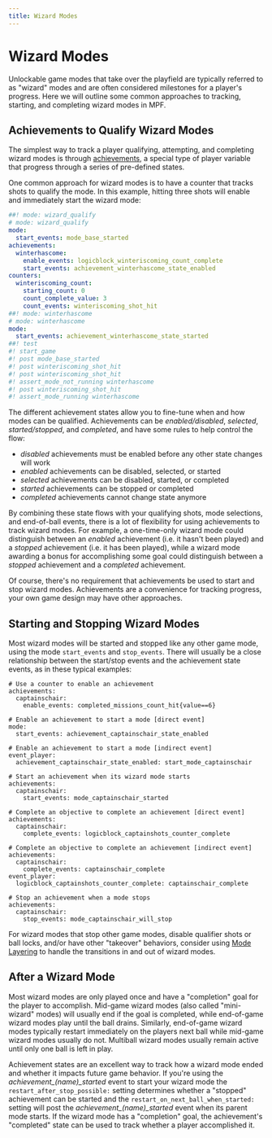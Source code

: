 ```yaml
---
title: Wizard Modes
---
```


# Wizard Modes


Unlockable game modes that take over the playfield are typically
referred to as "wizard" modes and are often considered milestones for
a player's progress. Here we will outline some common approaches to
tracking, starting, and completing wizard modes in MPF.

## Achievements to Qualify Wizard Modes

The simplest way to track a player qualifying, attempting, and
completing wizard modes is through
[achievements](../config/achievements.md), a
special type of player variable that progress through a series of
pre-defined states.

One common approach for wizard modes is to have a counter that tracks
shots to qualify the mode. In this example, hitting three shots will
enable and immediately start the wizard mode:

``` yaml
##! mode: wizard_qualify
# mode: wizard_qualify
mode:
  start_events: mode_base_started
achievements:
  winterhascome:
    enable_events: logicblock_winteriscoming_count_complete
    start_events: achievement_winterhascome_state_enabled
counters:
  winteriscoming_count:
    starting_count: 0
    count_complete_value: 3
    count_events: winteriscoming_shot_hit
##! mode: winterhascome
# mode: winterhascome
mode:
  start_events: achievement_winterhascome_state_started
##! test
#! start_game
#! post mode_base_started
#! post winteriscoming_shot_hit
#! post winteriscoming_shot_hit
#! assert_mode_not_running winterhascome
#! post winteriscoming_shot_hit
#! assert_mode_running winterhascome
```

The different achievement states allow you to fine-tune when and how
modes can be qualified. Achievements can be *enabled/disabled*,
*selected*, *started/stopped*, and *completed*, and have some rules to
help control the flow:

* *disabled* achievements must be enabled before any other state
    changes will work
* *enabled* achievements can be disabled, selected, or started
* *selected* achievements can be disabled, started, or completed
* *started* achievements can be stopped or completed
* *completed* achievements cannot change state anymore

By combining these state flows with your qualifying shots, mode
selections, and end-of-ball events, there is a lot of flexibility for
using achievements to track wizard modes. For example, a one-time-only
wizard mode could distinguish between an *enabled* achievement (i.e. it
hasn't been played) and a *stopped* achievement (i.e. it has been
played), while a wizard mode awarding a bonus for accomplishing some
goal could distinguish between a *stopped* achievement and a *completed*
achievement.

Of course, there's no requirement that achievements be used to start
and stop wizard modes. Achievements are a convenience for tracking
progress, your own game design may have other approaches.

## Starting and Stopping Wizard Modes

Most wizard modes will be started and stopped like any other game mode,
using the mode `start_events` and `stop_events`.
There will usually be a close relationship between the start/stop events
and the achievement state events, as in these typical examples:

    # Use a counter to enable an achievement
    achievements:
      captainschair:
        enable_events: completed_missions_count_hit{value==6}

    # Enable an achievement to start a mode [direct event]
    mode:
      start_events: achievement_captainschair_state_enabled

    # Enable an achievement to start a mode [indirect event]
    event_player:
      achievement_captainschair_state_enabled: start_mode_captainschair

    # Start an achievement when its wizard mode starts
    achievements:
      captainschair:
        start_events: mode_captainschair_started

    # Complete an objective to complete an achievement [direct event]
    achievements:
      captainschair:
        complete_events: logicblock_captainshots_counter_complete

    # Complete an objective to complete an achievement [indirect event]
    achievements:
      captainschair:
        complete_events: captainschair_complete
    event_player:
      logicblock_captainshots_counter_complete: captainschair_complete

    # Stop an achievement when a mode stops
    achievements:
      captainschair:
        stop_events: mode_captainschair_will_stop

For wizard modes that stop other game modes, disable qualifier shots or
ball locks, and/or have other "takeover" behaviors, consider using
[Mode Layering](mode_layering.md) to handle
the transitions in and out of wizard modes.

## After a Wizard Mode

Most wizard modes are only played once and have a "completion" goal
for the player to accomplish. Mid-game wizard modes (also called
"mini-wizard" modes) will usually end if the goal is completed, while
end-of-game wizard modes play until the ball drains. Similarly,
end-of-game wizard modes typically restart immediately on the players
next ball while mid-game wizard modes usually do not. Multiball wizard
modes usually remain active until only one ball is left in play.

Achievement states are an excellent way to track how a wizard mode ended
and whether it impacts future game behavior. If you're using the
*achievement_(name)_started* event to start your wizard mode the
`restart_after_stop_possible:` setting determines whether a "stopped"
achievement can be started and the `restart_on_next_ball_when_started:`
setting will post the *achievement_(name)_started* event when its
parent mode starts. If the wizard mode has a "completion" goal, the
achievement's "completed" state can be used to track whether a player
accomplished it.

